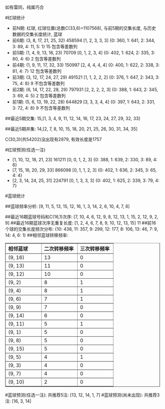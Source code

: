 <!-- 
.. title: 双色球2013013期(2013-01-29)数据分析报告
.. slug: slott-2013013-2013-01-29-report
.. date: 2013-01-30 08:00:00 UTC+08:00
.. tags: Lottery
.. link: 
.. description: 
.. type: text
-->

如有雷同，纯属巧合

<!-- TEASER_END-->

#红球统计

- 前N期: 红球, 红球位置(总数C(33,6)=1107568), 与前5期的交集长度, 与历史数据的交集长度统计, 蓝球
- 前6期: (3, 8, 17, 21, 25, 32) 458594 [1, 2, 3, 3, 3] {0: 360, 1: 641, 2: 344, 3: 89, 4: 11, 5: 1} 15 包含等差数列
- 前5期: (1, 4, 9, 13, 16, 23) 70709 [0, 1, 2, 3, 4] {0: 402, 1: 624, 2: 335, 3: 80, 4: 6} 2 包含等差数列
- 前4期: (1, 9, 11, 17, 32, 33) 150997 [2, 4, 4, 4, 4] {0: 400, 1: 622, 2: 338, 3: 81, 4: 7} 12 包含等差数列
- 前3期: (3, 12, 17, 24, 27, 29) 491521 [1, 1, 2, 2, 2] {0: 376, 1: 647, 2: 343, 3: 75, 4: 8} 9 不包含等差数列
- 前2期: (6, 14, 17, 22, 28, 29) 797931 [2, 2, 2, 2, 3] {0: 388, 1: 643, 2: 345, 3: 69, 4: 5} 2 包含等差数列
- 前1期: (5, 6, 13, 19, 22, 28) 644829 [3, 3, 3, 4, 4] {0: 397, 1: 643, 2: 331, 3: 72, 4: 8} 9 不包含等差数列

##最近5期交集:
15,[1, 3, 4, 9, 11, 12, 14, 16, 17, 23, 24, 27, 29, 32, 33]

##最近5期并集:
14,[2, 7, 8, 10, 15, 18, 20, 21, 25, 26, 30, 31, 34, 35]

C(30,3)(共54202)没出现有2879, 
有效长度是1757

#红球预测(任选一注)

- [1, 10, 12, 18, 21, 23] 161211 [0, 0, 1, 2, 3] {0: 388, 1: 639, 2: 330, 3: 89, 4: 6}
- [7, 15, 16, 20, 29, 33] 866098 [0, 1, 1, 2, 3] {0: 402, 1: 636, 2: 345, 3: 65, 4: 4}
- [2, 3, 14, 24, 25, 31] 224791 [0, 1, 3, 3, 3] {0: 402, 1: 625, 2: 339, 3: 79, 4: 7}

#蓝球统计

##蓝球频率分析:
[9, 11, 5, 13, 15, 12, 16, 1, 3, 14, 2, 6, 10, 4, 7, 8]

##最近16期蓝球号码和C(16,1)次序:
[7, 10, 4, 6, 12, 9, 8, 12, 13, 1, 15, 2, 12, 9, 2, 9]
##最近16期蓝球次序无重复长度:
[1, 2, 4, 6, 7, 8, 9, 10, 12, 13, 15] 11
##前16个球的交集长度频次分布:
{10: 438, 11: 357, 9: 299, 12: 177, 8: 106, 13: 46, 7: 9, 14: 4, 6: 1}
##相邻蓝球转移频率:
<table border="1" class="table table-striped dataframe">
  <thead>
    <tr style="text-align: left;">
      <th style="min-width: 100px;">相邻蓝球</th>
      <th style="min-width: 100px;">二次转移频率</th>
      <th style="min-width: 100px;">三次转移频率</th>
    </tr>
  </thead>
  <tbody>
    <tr>
      <td> (9, 16)</td>
      <td> 13</td>
      <td> 0</td>
    </tr>
    <tr>
      <td> (9, 13)</td>
      <td> 11</td>
      <td> 0</td>
    </tr>
    <tr>
      <td> (9, 12)</td>
      <td> 10</td>
      <td> 0</td>
    </tr>
    <tr>
      <td>  (9, 2)</td>
      <td>  8</td>
      <td> 1</td>
    </tr>
    <tr>
      <td>  (9, 4)</td>
      <td>  8</td>
      <td> 1</td>
    </tr>
    <tr>
      <td>  (9, 6)</td>
      <td>  7</td>
      <td> 1</td>
    </tr>
    <tr>
      <td>  (9, 9)</td>
      <td>  7</td>
      <td> 0</td>
    </tr>
    <tr>
      <td> (9, 14)</td>
      <td>  6</td>
      <td> 0</td>
    </tr>
    <tr>
      <td> (9, 11)</td>
      <td>  5</td>
      <td> 1</td>
    </tr>
    <tr>
      <td>  (9, 1)</td>
      <td>  5</td>
      <td> 0</td>
    </tr>
    <tr>
      <td>  (9, 8)</td>
      <td>  5</td>
      <td> 0</td>
    </tr>
    <tr>
      <td> (9, 15)</td>
      <td>  5</td>
      <td> 0</td>
    </tr>
    <tr>
      <td>  (9, 5)</td>
      <td>  4</td>
      <td> 1</td>
    </tr>
    <tr>
      <td>  (9, 3)</td>
      <td>  4</td>
      <td> 0</td>
    </tr>
    <tr>
      <td>  (9, 7)</td>
      <td>  4</td>
      <td> 0</td>
    </tr>
    <tr>
      <td> (9, 10)</td>
      <td>  2</td>
      <td> 0</td>
    </tr>
  </tbody>
</table>
#蓝球预测(任选一注):
共推荐5注: [13, 12, 14, 1, 7]
#蓝球预测(尚未出现):
共推荐3注: [16, 3, 14]

